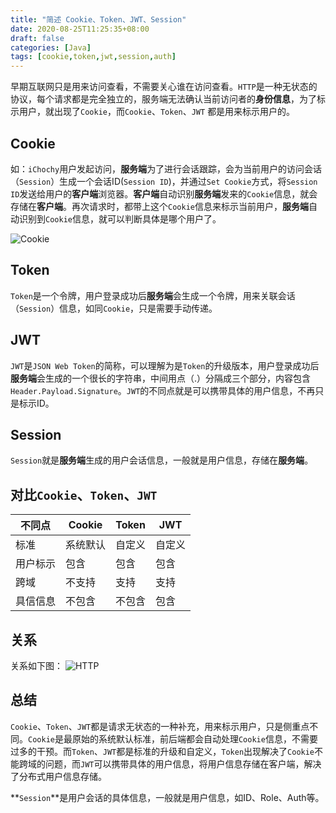 ```yaml
---
title: "简述 Cookie、Token、JWT、Session"
date: 2020-08-25T11:25:35+08:00 
draft: false 
categories: [Java] 
tags: [cookie,token,jwt,session,auth] 
---
```


早期互联网只是用来访问查看，不需要关心谁在访问查看。`HTTP`是一种无状态的协议，每个请求都是完全独立的，服务端无法确认当前访问者的**身份信息**，为了标示用户，就出现了`Cookie`，而`Cookie`、`Token`、`JWT` 都是用来标示用户的。

## Cookie
如：`iChochy`用户发起访问，**服务端**为了进行会话跟踪，会为当前用户的访问会话（`Session`）生成一个会话ID(`Session ID`)，并通过`Set Cookie`方式，将`Session ID`发送给用户的**客户端**浏览器。**客户端**自动识别**服务端**发来的`Cookie`信息，就会存储在**客户端**。再次请求时，都带上这个`Cookie`信息来标示当前用户，**服务端**自动识别到`Cookie`信息，就可以判断具体是哪个用户了。

![Cookie](https://images.ichochy.com/Cookie.png)

## Token
`Token`是一个令牌，用户登录成功后**服务端**会生成一个令牌，用来关联会话（`Session`）信息，如同`Cookie`，只是需要手动传递。

## JWT
`JWT`是`JSON Web Token`的简称，可以理解为是`Token`的升级版本，用户登录成功后**服务端**会生成的一个很长的字符串，中间用点（.）分隔成三个部分，内容包含`Header.Payload.Signature`。`JWT`的不同点就是可以携带具体的用户信息，不再只是标示ID。

## Session
`Session`就是**服务端**生成的用户会话信息，一般就是用户信息，存储在**服务端**。

## 对比`Cookie`、`Token`、`JWT`
|不同点|Cookie|Token|JWT|
|--|--|--|--|
|标准|系统默认|自定义|自定义|
|用户标示|包含|包含|包含|
|跨域|不支持|支持|支持|
|具信信息|不包含|不包含|包含|

## 关系
关系如下图：
![HTTP](https://images.ichochy.com/HTTP.png)

## 总结
`Cookie`、`Token`、`JWT`都是请求无状态的一种补充，用来标示用户，只是侧重点不同。`Cookie`是最原始的系统默认标准，前后端都会自动处理`Cookie`信息，不需要过多的干预。而`Token`、`JWT`都是标准的升级和自定义，`Token`出现解决了`Cookie`不能跨域的问题，而`JWT`可以携带具体的用户信息，将用户信息存储在客户端，解决了分布式用户信息存储。  

**`Session`**是用户会话的具体信息，一般就是用户信息，如ID、Role、Auth等。